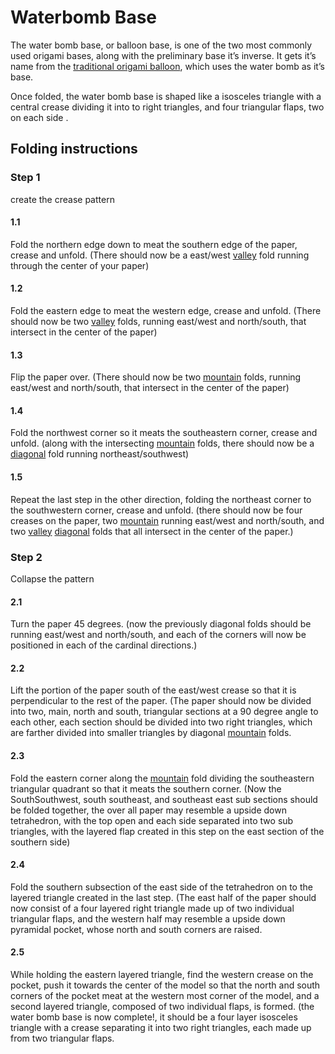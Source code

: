 # Waterbomb Base

The water bomb base, or balloon base, is one of the two most commonly used origami bases, along with the preliminary base it’s inverse.
It gets it’s name from the [traditional origami balloon](balloon.md), which uses the water bomb as it’s base.

Once folded, the water bomb base is shaped like a isosceles triangle with a central crease dividing it into to right triangles, and four triangular flaps, two on each side .


## Folding instructions

### Step 1
create the crease pattern

#### 1.1
Fold the northern edge down to meat the southern edge of the paper, crease and unfold.  (There should now be a east/west [valley](valley.md) fold running through the center of your paper)

#### 1.2
Fold the eastern edge to meat the western edge, crease and unfold. (There should now be two [valley](valley.md) folds, running east/west and north/south, that intersect in the center of the paper)

#### 1.3
Flip the paper over. (There should now be two [mountain](mountain.md) folds, running east/west and north/south, that intersect in the center of the paper)

#### 1.4
Fold the northwest corner so it meats the southeastern corner, crease and unfold. (along with the intersecting [mountain](mountain.md) folds, there should now be a [diagonal](diagonal.md) fold running northeast/southwest)

#### 1.5
Repeat the last step in the other direction, folding the northeast corner to the southwestern corner, crease and unfold. (there should now be four creases on the paper, two [mountain](folds) running east/west and north/south, and two [valley](valley.md) [diagonal](diagonal.md) folds that all intersect in the center of the paper.)



### Step 2
Collapse the pattern

#### 2.1
Turn the paper 45 degrees. (now the previously diagonal folds should be running east/west and north/south, and each of the corners will now be positioned in each of the cardinal directions.)

#### 2.2
Lift the portion of the paper south of the east/west crease so that it is perpendicular to the rest of the paper. (The paper should now be divided into two, main, north and south, triangular sections at a 90 degree angle to each other, each section should be divided into two right triangles, which are farther divided into smaller triangles by diagonal [mountain](mountain.md) folds.

#### 2.3
Fold the eastern corner along the [mountain](mountain.md) fold dividing the southeastern triangular quadrant so that it meats the southern corner. (Now the SouthSouthwest, south southeast, and southeast east sub sections should be folded together, the over all paper may resemble a upside down tetrahedron, with the top open and each side separated into two sub triangles, with the layered flap created in this step on the east section of the southern side)

#### 2.4
Fold the southern subsection of the east side of the tetrahedron on to the layered triangle created in the last step. (The east half of the paper should now consist of a four layered right triangle made up of two individual triangular flaps, and the western half may resemble a upside down pyramidal pocket, whose north and south corners are raised.

#### 2.5
While holding the eastern layered triangle, find the western crease on the pocket, push it towards the center of the model so that the north and south corners of the pocket meat at the western most corner of the model, and a second layered triangle, composed of two individual flaps, is formed. (the water bomb base is now complete!, it should be a four layer isosceles triangle with a crease separating it into two right triangles, each made up from two triangular flaps.
